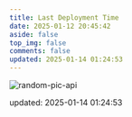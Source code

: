 ```yaml
---
title: Last Deployment Time
date: 2025-01-12 20:45:42
aside: false
top_img: false
comments: false
updated: 2025-01-14 01:24:53
---
```


![random-pic-api](https://cover.dong4j.ink:1024)

updated: 2025-01-14 01:24:53